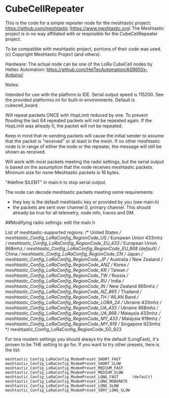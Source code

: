 # CubeCellRepeater

This is the code for a simple repeater node for the meshtastic project: https://github.com/meshtastic (https://www.meshtastic.org)
The Meshtastic project is in no way affiliated with or respnsible for the CubeCellRepeater project.

To be compatible with meshtastic project, portions of their code was used.
(c) Copyright Meshtastic Project (and others).

Hardware:
The actual node can be one of the LoRa CubeCell nodes by Heltec Automation: https://github.com/HelTecAutomation/ASR650x-Arduino/

Notes:

Intended for use with the platform.io IDE. Serial output speed is 115200.
See the provided platformio.ini for built-in environments. Default is cubecell_board.

Will repeat packets ONCE with HopLimit reduced by one. To prevent flooding the last 64 repeated packets will not be repeated again.
If the HopLimit was already 0, the packet will not be repeated.

Keep in mind that re-sending packets will cause the initial sender to assume that the packet is "received" or at least in the mesh.
If no other meshtastic node is in range of either the node or the repeater, the message will still be shown as received. 

Will work with most packets meeting the radio settings, but the serial output is based on the assumption that the node receives meshtastic packets.
Minimum size for none-Meshtastic packets is 16 bytes.

"#define SILENT" in main.h to stop serial output.

The node can decode meshtastic packets meeting some requirements:
- they key is the default meshtastic key or provided by you (see main.h)
- the packets are sent over channel 0, primary channel. This should already be true for all telemetry, node info, traces and DM.

##Modifying radio settings:  edit the main.h

List of meshtastic-supported regions:
    /* United States */
    meshtastic_Config_LoRaConfig_RegionCode_US
    /* European Union 433mhz */
    meshtastic_Config_LoRaConfig_RegionCode_EU_433
    /* European Union 868mhz */
    meshtastic_Config_LoRaConfig_RegionCode_EU_868      (default)
    /* China */
    meshtastic_Config_LoRaConfig_RegionCode_CN
    /* Japan */
    meshtastic_Config_LoRaConfig_RegionCode_JP
    /* Australia / New Zealand */
    meshtastic_Config_LoRaConfig_RegionCode_ANZ
    /* Korea */
    meshtastic_Config_LoRaConfig_RegionCode_KR
    /* Taiwan */
    meshtastic_Config_LoRaConfig_RegionCode_TW
    /* Russia */
    meshtastic_Config_LoRaConfig_RegionCode_RU
    /* India */
    meshtastic_Config_LoRaConfig_RegionCode_IN
    /* New Zealand 865mhz */
    meshtastic_Config_LoRaConfig_RegionCode_NZ_865
    /* Thailand */
    meshtastic_Config_LoRaConfig_RegionCode_TH
    /* WLAN Band */
    meshtastic_Config_LoRaConfig_RegionCode_LORA_24
    /* Ukraine 433mhz */
    meshtastic_Config_LoRaConfig_RegionCode_UA_433
    /* Ukraine 868mhz */
    meshtastic_Config_LoRaConfig_RegionCode_UA_868
    /* Malaysia 433mhz */
    meshtastic_Config_LoRaConfig_RegionCode_MY_433
    /* Malaysia 919mhz */
    meshtastic_Config_LoRaConfig_RegionCode_MY_919
    /* Singapore 923mhz */
    meshtastic_Config_LoRaConfig_RegionCode_SG_923

For lora modem settings you should always try the default (LongFast), it's proven to be THE setting to go for.
If you want to try other presets, here is the list:

    meshtastic_Config_LoRaConfig_ModemPreset_SHORT_FAST
    meshtastic_Config_LoRaConfig_ModemPreset_SHORT_SLOW
    meshtastic_Config_LoRaConfig_ModemPreset_MEDIUM_FAST
    meshtastic_Config_LoRaConfig_ModemPreset_MEDIUM_SLOW
    meshtastic_Config_LoRaConfig_ModemPreset_LONG_FAST      (default)
    meshtastic_Config_LoRaConfig_ModemPreset_LONG_MODERATE
    meshtastic_Config_LoRaConfig_ModemPreset_LONG_SLOW
    meshtastic_Config_LoRaConfig_ModemPreset_VERY_LONG_SLOW
